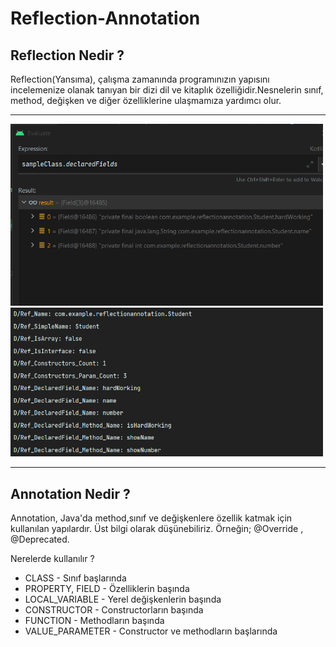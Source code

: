 # Reflection-Annotation

## Reflection Nedir ? 
Reflection(Yansıma), çalışma zamanında programınızın yapısını incelemenize olanak tanıyan bir dizi dil ve kitaplık özelliğidir.Nesnelerin sınıf, method, değişken ve diğer özelliklerine ulaşmamıza yardımcı olur.<br>
<hr>
 <img src="https://github.com/isilay-subasi/Reflection-Annotation/blob/main/images/evaluate1.PNG" width="500" />
  <img src="https://github.com/isilay-subasi/Reflection-Annotation/blob/main/images/evaluate2.PNG" width="500" />
<hr>

## Annotation Nedir ? 
Annotation, Java'da method,sınıf ve değişkenlere özellik katmak için kullanılan yapılardır. Üst bilgi olarak düşünebiliriz. Örneğin; @Override , @Deprecated. 

Nerelerde kullanılır ? 

+ CLASS - Sınıf başlarında
+ PROPERTY, FIELD - Özelliklerin başında
+ LOCAL_VARIABLE - Yerel değişkenlerin başında
+ CONSTRUCTOR - Constructorların başında
+ FUNCTION - Methodların başında
+ VALUE_PARAMETER - Constructor ve methodların başlarında


